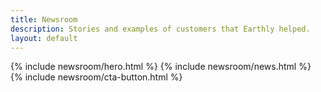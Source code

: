 ```yaml
---
title: Newsroom
description: Stories and examples of customers that Earthly helped.
layout: default
---
```


{% include newsroom/hero.html %}
{% include newsroom/news.html %}
{% include newsroom/cta-button.html %}
